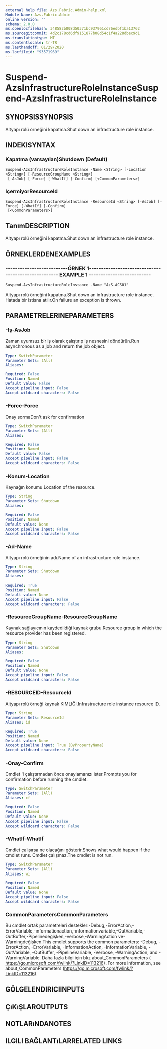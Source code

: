 ```yaml
---
external help file: Azs.Fabric.Admin-help.xml
Module Name: Azs.Fabric.Admin
online version: ''
schema: 2.0.0
ms.openlocfilehash: 348582b008d50371bc937961cd76edbf1ba13762
ms.sourcegitcommit: 4d2c178cd6df9151877b08d54c1f4a228dbec9d1
ms.translationtype: MT
ms.contentlocale: tr-TR
ms.lasthandoff: 01/29/2020
ms.locfileid: "93571969"
---
```

# <span data-ttu-id="dabff-101">Suspend-AzsInfrastructureRoleInstance</span><span class="sxs-lookup"><span data-stu-id="dabff-101">Suspend-AzsInfrastructureRoleInstance</span></span>

## <span data-ttu-id="dabff-102">SYNOPSIS</span><span class="sxs-lookup"><span data-stu-id="dabff-102">SYNOPSIS</span></span>
<span data-ttu-id="dabff-103">Altyapı rolü örneğini kapatma.</span><span class="sxs-lookup"><span data-stu-id="dabff-103">Shut down an infrastructure role instance.</span></span>

## <span data-ttu-id="dabff-104">INDEKI</span><span class="sxs-lookup"><span data-stu-id="dabff-104">SYNTAX</span></span>

### <span data-ttu-id="dabff-105">Kapatma (varsayılan)</span><span class="sxs-lookup"><span data-stu-id="dabff-105">Shutdown (Default)</span></span>
```
Suspend-AzsInfrastructureRoleInstance -Name <String> [-Location <String>] [-ResourceGroupName <String>]
 [-AsJob] [-Force] [-WhatIf] [-Confirm] [<CommonParameters>]
```

### <span data-ttu-id="dabff-106">Içermiyor</span><span class="sxs-lookup"><span data-stu-id="dabff-106">ResourceId</span></span>
```
Suspend-AzsInfrastructureRoleInstance -ResourceId <String> [-AsJob] [-Force] [-WhatIf] [-Confirm]
 [<CommonParameters>]
```

## <span data-ttu-id="dabff-107">Tanım</span><span class="sxs-lookup"><span data-stu-id="dabff-107">DESCRIPTION</span></span>
<span data-ttu-id="dabff-108">Altyapı rolü örneğini kapatma.</span><span class="sxs-lookup"><span data-stu-id="dabff-108">Shut down an infrastructure role instance.</span></span>

## <span data-ttu-id="dabff-109">ÖRNEKLERDEN</span><span class="sxs-lookup"><span data-stu-id="dabff-109">EXAMPLES</span></span>

### <span data-ttu-id="dabff-110">--------------------------ÖRNEK 1--------------------------</span><span class="sxs-lookup"><span data-stu-id="dabff-110">-------------------------- EXAMPLE 1 --------------------------</span></span>
```
Suspend-AzsInfrastructureRoleInstance -Name "AzS-ACS01"
```

<span data-ttu-id="dabff-111">Altyapı rolü örneğini kapatma.</span><span class="sxs-lookup"><span data-stu-id="dabff-111">Shut down an infrastructure role instance.</span></span>
<span data-ttu-id="dabff-112">Hatada bir istisna atılır.</span><span class="sxs-lookup"><span data-stu-id="dabff-112">On failure an exception is thrown.</span></span>

## <span data-ttu-id="dabff-113">PARAMETRELERINE</span><span class="sxs-lookup"><span data-stu-id="dabff-113">PARAMETERS</span></span>

### <span data-ttu-id="dabff-114">-Iş</span><span class="sxs-lookup"><span data-stu-id="dabff-114">-AsJob</span></span>
<span data-ttu-id="dabff-115">Zaman uyumsuz bir iş olarak çalıştırıp iş nesnesini döndürün.</span><span class="sxs-lookup"><span data-stu-id="dabff-115">Run asynchronous as a job and return the job object.</span></span>

```yaml
Type: SwitchParameter
Parameter Sets: (All)
Aliases: 

Required: False
Position: Named
Default value: False
Accept pipeline input: False
Accept wildcard characters: False
```

### <span data-ttu-id="dabff-116">-Force</span><span class="sxs-lookup"><span data-stu-id="dabff-116">-Force</span></span>
<span data-ttu-id="dabff-117">Onay sorma</span><span class="sxs-lookup"><span data-stu-id="dabff-117">Don't ask for confirmation</span></span>

```yaml
Type: SwitchParameter
Parameter Sets: (All)
Aliases: 

Required: False
Position: Named
Default value: False
Accept pipeline input: False
Accept wildcard characters: False
```

### <span data-ttu-id="dabff-118">-Konum</span><span class="sxs-lookup"><span data-stu-id="dabff-118">-Location</span></span>
<span data-ttu-id="dabff-119">Kaynağın konumu.</span><span class="sxs-lookup"><span data-stu-id="dabff-119">Location of the resource.</span></span>

```yaml
Type: String
Parameter Sets: Shutdown
Aliases: 

Required: False
Position: Named
Default value: None
Accept pipeline input: False
Accept wildcard characters: False
```

### <span data-ttu-id="dabff-120">-Ad</span><span class="sxs-lookup"><span data-stu-id="dabff-120">-Name</span></span>
<span data-ttu-id="dabff-121">Altyapı rolü örneğinin adı.</span><span class="sxs-lookup"><span data-stu-id="dabff-121">Name of an infrastructure role instance.</span></span>

```yaml
Type: String
Parameter Sets: Shutdown
Aliases: 

Required: True
Position: Named
Default value: None
Accept pipeline input: False
Accept wildcard characters: False
```

### <span data-ttu-id="dabff-122">-ResourceGroupName</span><span class="sxs-lookup"><span data-stu-id="dabff-122">-ResourceGroupName</span></span>
<span data-ttu-id="dabff-123">Kaynak sağlayıcının kaydedildiği kaynak grubu.</span><span class="sxs-lookup"><span data-stu-id="dabff-123">Resource group in which the resource provider has been registered.</span></span>

```yaml
Type: String
Parameter Sets: Shutdown
Aliases: 

Required: False
Position: Named
Default value: None
Accept pipeline input: False
Accept wildcard characters: False
```

### <span data-ttu-id="dabff-124">-RESOURCEID</span><span class="sxs-lookup"><span data-stu-id="dabff-124">-ResourceId</span></span>
<span data-ttu-id="dabff-125">Altyapı rolü örneği kaynak KIMLIĞI.</span><span class="sxs-lookup"><span data-stu-id="dabff-125">Infrastructure role instance resource ID.</span></span>

```yaml
Type: String
Parameter Sets: ResourceId
Aliases: id

Required: True
Position: Named
Default value: None
Accept pipeline input: True (ByPropertyName)
Accept wildcard characters: False
```

### <span data-ttu-id="dabff-126">-Onay</span><span class="sxs-lookup"><span data-stu-id="dabff-126">-Confirm</span></span>
<span data-ttu-id="dabff-127">Cmdlet 'i çalıştırmadan önce onaylamanızı ister.</span><span class="sxs-lookup"><span data-stu-id="dabff-127">Prompts you for confirmation before running the cmdlet.</span></span>

```yaml
Type: SwitchParameter
Parameter Sets: (All)
Aliases: cf

Required: False
Position: Named
Default value: None
Accept pipeline input: False
Accept wildcard characters: False
```

### <span data-ttu-id="dabff-128">-WhatIf</span><span class="sxs-lookup"><span data-stu-id="dabff-128">-WhatIf</span></span>
<span data-ttu-id="dabff-129">Cmdlet çalışırsa ne olacağını gösterir.</span><span class="sxs-lookup"><span data-stu-id="dabff-129">Shows what would happen if the cmdlet runs.</span></span>
<span data-ttu-id="dabff-130">Cmdlet çalışmaz.</span><span class="sxs-lookup"><span data-stu-id="dabff-130">The cmdlet is not run.</span></span>

```yaml
Type: SwitchParameter
Parameter Sets: (All)
Aliases: wi

Required: False
Position: Named
Default value: None
Accept pipeline input: False
Accept wildcard characters: False
```

### <span data-ttu-id="dabff-131">CommonParameters</span><span class="sxs-lookup"><span data-stu-id="dabff-131">CommonParameters</span></span>
<span data-ttu-id="dabff-132">Bu cmdlet ortak parametreleri destekler:-Debug,-ErrorAction,-ErrorVariable,-ınformationaction,-ınformationvariable,-OutVariable,-OutBuffer,-Pipelinedeğişken,-verbose,-WarningAction ve-Warningdeğişken.</span><span class="sxs-lookup"><span data-stu-id="dabff-132">This cmdlet supports the common parameters: -Debug, -ErrorAction, -ErrorVariable, -InformationAction, -InformationVariable, -OutVariable, -OutBuffer, -PipelineVariable, -Verbose, -WarningAction, and -WarningVariable.</span></span> <span data-ttu-id="dabff-133">Daha fazla bilgi için bkz about_CommonParameters ( https://go.microsoft.com/fwlink/?LinkID=113216) .</span><span class="sxs-lookup"><span data-stu-id="dabff-133">For more information, see about_CommonParameters (https://go.microsoft.com/fwlink/?LinkID=113216).</span></span>

## <span data-ttu-id="dabff-134">GÖLGELENDIRICI</span><span class="sxs-lookup"><span data-stu-id="dabff-134">INPUTS</span></span>

## <span data-ttu-id="dabff-135">ÇıKıŞLAR</span><span class="sxs-lookup"><span data-stu-id="dabff-135">OUTPUTS</span></span>

## <span data-ttu-id="dabff-136">NOTLARıNDA</span><span class="sxs-lookup"><span data-stu-id="dabff-136">NOTES</span></span>

## <span data-ttu-id="dabff-137">ILGILI BAĞLANTıLAR</span><span class="sxs-lookup"><span data-stu-id="dabff-137">RELATED LINKS</span></span>

